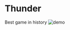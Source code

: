 # Thunder
Best game in history
![](https://github.com/ThomasTracy/Thunder/blob/master/demo.gif "demo")
